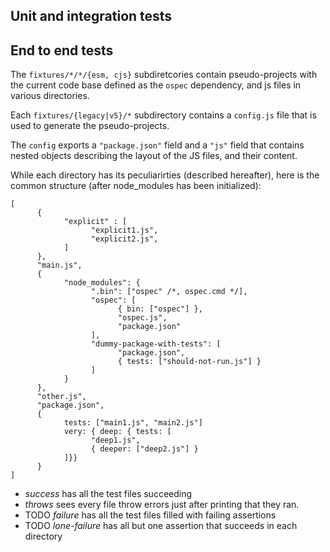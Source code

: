 ## Unit and integration tests

## End to end tests

The `fixtures/*/*/{esm, cjs}` subdiretcories contain pseudo-projects with the current code base defined as the `ospec` dependency, and js files in various directories.

Each `fixtures/{legacy|v5}/*` subdirectory contains a `config.js` file that is used to generate the pseudo-projects.

The `config` exports a `"package.json"` field and a `"js"` field that contains nested objects describing the layout of the JS files, and their content. 

While each directory has its peculiarirties (described hereafter), here is the common structure (after node_modules has been initialized):

```JS
[
      {
            "explicit" : [
                  "explicit1.js",
                  "explicit2.js",
            ]
      },
      "main.js",
      {
            "node_modules": {
                  ".bin": ["ospec" /*, ospec.cmd */],
                  "ospec": [
                        { bin: ["ospec"] },
                        "ospec.js",
                        "package.json"
                  ],
                  "dummy-package-with-tests": [
                        "package.json",
                        { tests: ["should-not-run.js"] }
                  ]
            }
      },
      "other.js",
      "package.json",
      {
            tests: ["main1.js", "main2.js"]
            very: { deep: { tests: [
                  "deep1.js", 
                  { deeper: ["deep2.js"] }
            ]}}
      }
]
```

- *success* has all the test files succeeding
- *throws* sees every file throw errors just after printing that they ran.
- TODO *failure* has all the test files filled with failing assertions
- TODO *lone-failure* has all but one assertion that succeeds in each directory
